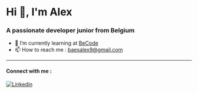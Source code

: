 # Hi 👋, I'm Alex

### A passionate developer junior from Belgium
- 🌱 I’m currently learning at [BeCode](https://becode.org/)
- 📫 How to reach me : [baesalex9@gmail.com](mailto:baesalex9@gmail.com)
***

#### Connect with me :

[![Linkedin](https://www.oiml.org/en/ressources/logos/linkedin-icon-small.png/@@images/image.png)](https://www.linkedin.com/in/alex-b-dev/)




<!--
**Alex-B9/Alex-B9** is a ✨ _special_ ✨ repository because its `README.md` (this file) appears on your GitHub profile.

Here are some ideas to get you started:

- 🔭 I’m currently working on ...
- 🌱 I’m currently learning ...
- 👯 I’m looking to collaborate on ...
- 🤔 I’m looking for help with ...
- 💬 Ask me about ...
- 📫 How to reach me: ...
- 😄 Pronouns: ...
- ⚡ Fun fact: ...
-->
